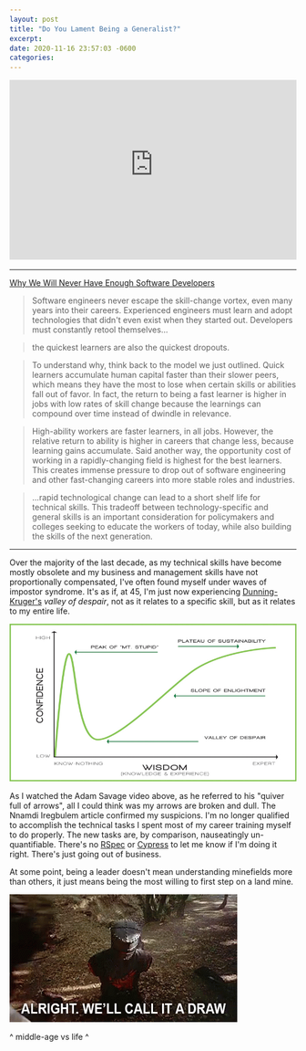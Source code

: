 ```yaml
---
layout: post
title: "Do You Lament Being a Generalist?"
excerpt: 
date: 2020-11-16 23:57:03 -0600
categories: 
---
```


<iframe width="100%" height="315" src="https://www.youtube-nocookie.com/embed/mlBnrx5Z3Ww" frameborder="0" allow="accelerometer; autoplay; clipboard-write; encrypted-media; gyroscope; picture-in-picture" allowfullscreen></iframe>

---

[Why We Will Never Have Enough Software Developers](https://whoisnnamdi.com/never-enough-developers/)

> Software engineers never escape the skill-change vortex, even many years into their careers. Experienced engineers must learn and adopt technologies that didn't even exist when they started out. Developers must constantly retool themselves...

> the quickest learners are also the quickest dropouts.

> To understand why, think back to the model we just outlined. Quick learners accumulate human capital faster than their slower peers, which means they have the most to lose when certain skills or abilities fall out of favor. In fact, the return to being a fast learner is higher in jobs with low rates of skill change because the learnings can compound over time instead of dwindle in relevance.

> High-ability workers are faster learners, in all jobs. However, the relative return to ability is higher in careers that change less, because learning gains accumulate.
Said another way, the opportunity cost of working in a rapidly-changing field is highest for the best learners. This creates immense pressure to drop out of software engineering and other fast-changing careers into more stable roles and industries.

> ...rapid technological change can lead to a short shelf life for technical skills. This tradeoff between technology-specific and general skills is an important consideration for policymakers and colleges seeking to educate the workers of today, while also building the skills of the next generation.

---

Over the majority of the last decade, as my technical skills have become mostly obsolete and my business and management skills have not proportionally compensated, I've often found myself under waves of impostor syndrome. It's as if, at 45, I'm just now experiencing [Dunning-Kruger's](https://en.wikipedia.org/wiki/Dunning%E2%80%93Kruger_effect#:~:text=In%20the%20field%20of%20psychology,recognize%20their%20lack%20of%20ability.) _valley of despair_, not as it relates to a specific skill, but as it relates to my entire life.

![](/assets/2020/11/Dunning-Kruger.jpg)

As I watched the Adam Savage video above, as he referred to his "quiver full of arrows", all I could think was my arrows are broken and dull. The Nnamdi Iregbulem article confirmed my suspicions. I'm no longer qualified to accomplish the technical tasks I spent most of my career training myself to do properly. The new tasks are, by comparison, nauseatingly un-quantifiable. There's no [RSpec](https://rspec.info/) or [Cypress](https://www.cypress.io/) to let me know if I'm doing it right. There's just going out of business.

At some point, being a leader doesn't mean understanding minefields more than others, it just means being the most willing to first step on a land mine.

![](/assets/2020/11/call-it-a-draw.gif)

<p class="small postscript">^ middle-age vs life ^</p>
